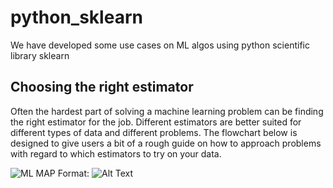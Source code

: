 # python_sklearn
We have developed some use cases on ML algos using python scientific library sklearn

## Choosing the right estimator

Often the hardest part of solving a machine learning problem can be finding the right estimator for the job.
Different estimators are better suited for different types of data and different problems.
The flowchart below is designed to give users a bit of a rough guide on how to approach problems with regard to which estimators to try on your data.

![ML MAP](sahu712/python_sklearn/ml_map.png)
Format: ![Alt Text](url)
